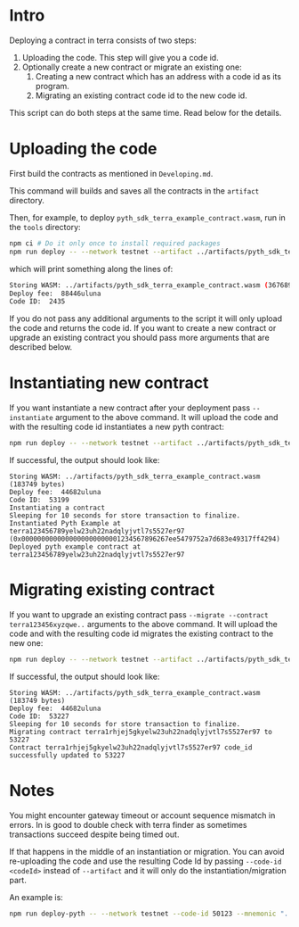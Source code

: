 # Intro

Deploying a contract in terra consists of two steps:
1. Uploading the code. This step will give you a code id.
2. Optionally create a new contract or migrate an existing one:
    1. Creating a new contract which has an address with a code id as its program.
    2. Migrating an existing contract code id to the new code id.

This script can do both steps at the same time. Read below for the details.

# Uploading the code

First build the contracts as mentioned in `Developing.md`. 

This command will builds and saves all the contracts in the `artifact` directory.

Then, for example, to deploy `pyth_sdk_terra_example_contract.wasm`, run in the `tools` directory:

``` sh
npm ci # Do it only once to install required packages
npm run deploy -- --network testnet --artifact ../artifacts/pyth_sdk_terra_example_contract.wasm --mnemonic "..."
```

which will print something along the lines of:

``` sh
Storing WASM: ../artifacts/pyth_sdk_terra_example_contract.wasm (367689 bytes)
Deploy fee:  88446uluna
Code ID:  2435
```

If you do not pass any additional arguments to the script it will only upload the code and returns the code id. If you want to create a 
new contract or upgrade an existing contract you should pass more arguments that are described below.

# Instantiating new contract
If you want instantiate a new contract after your deployment pass `--instantiate` argument to the above command.
It will upload the code and with the resulting code id instantiates a new pyth contract:

``` sh
npm run deploy -- --network testnet --artifact ../artifacts/pyth_sdk_terra_example_contract.wasm --mnemonic "..." --instantiate
```

If successful, the output should look like:
```
Storing WASM: ../artifacts/pyth_sdk_terra_example_contract.wasm (183749 bytes)
Deploy fee:  44682uluna
Code ID:  53199
Instantiating a contract
Sleeping for 10 seconds for store transaction to finalize.
Instantiated Pyth Example at terra123456789yelw23uh22nadqlyjvtl7s5527er97 (0x0000000000000000000000001234567896267ee5479752a7d683e49317ff4294)
Deployed pyth example contract at terra123456789yelw23uh22nadqlyjvtl7s5527er97
```

# Migrating existing contract
If you want to upgrade an existing contract pass `--migrate --contract terra123456xyzqwe..` arguments to the above command.
It will upload the code and with the resulting code id migrates the existing contract to the new one:

``` sh
npm run deploy -- --network testnet --artifact ../artifacts/pyth_sdk_terra_example_contract.wasm --mnemonic "..." --migrate --contract "terra123..."
```

If successful, the output should look like:
```
Storing WASM: ../artifacts/pyth_sdk_terra_example_contract.wasm (183749 bytes)
Deploy fee:  44682uluna
Code ID:  53227
Sleeping for 10 seconds for store transaction to finalize.
Migrating contract terra1rhjej5gkyelw23uh22nadqlyjvtl7s5527er97 to 53227
Contract terra1rhjej5gkyelw23uh22nadqlyjvtl7s5527er97 code_id successfully updated to 53227
```

# Notes

You might encounter gateway timeout or account sequence mismatch in errors. In is good to double check with terra finder as sometimes
transactions succeed despite being timed out.

If that happens in the middle of an instantiation or migration. You can avoid re-uploading the code and use the resulting Code Id 
by passing `--code-id <codeId>` instead of `--artifact` and it will only do the instantiation/migration part.

An example is:

``` sh
npm run deploy-pyth -- --network testnet --code-id 50123 --mnemonic "..." --migrate --contract "terra123..."
```
